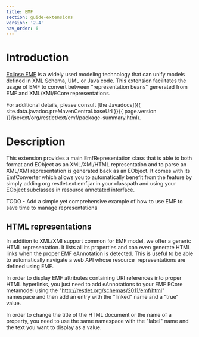 ```yaml
---
title: EMF
section: guide-extensions
version: '2.4'
nav_order: 6
---
```

# Introduction

[Eclipse
EMF](http://www.eclipse.org/modeling/emf/)
is a widely used modeling technology that can unify models defined in
XML Schema, UML or Java code. This extension facilitates the usage of
EMF to convert between "representation beans" generated from EMF and
XML/XMI/ECore representations.

For additional details, please consult [the
Javadocs]({{ site.data.javadoc.preMavenCentral.baseUrl }}{{ page.version }}/jse/ext/org/restlet/ext/emf/package-summary.html).

# Description

This extension provides a main EmfRepresentation class that is able to
both format and EObject as an XML/XMI/HTML representation and to parse
an XML/XMI representation is generated back as an EObject. It comes with
its EmfConverter which allows you to automatically benefit from the
feature by simply adding org.restlet.ext.emf.jar in your classpath and
using your EObject subclasses in resource annotated interface.

TODO - Add a simple yet comprehensive example of how to use EMF to save
time to manage representations

## HTML representations

In addition to XML/XMI support common for EMF model, we offer a generic
HTML representation. It lists all its properties and can even generate
HTML links when the proper EMF eAnnotation is detected. This is useful
to be able to automatically navigate a web API whose resource 
representations are defined using EMF.

In order to display EMF attributes containing URI references into proper
HTML hyperlinks, you just need to add eAnnotations to your EMF ECore
metamodel using the "http://restlet.org/schemas/2011/emf/html"
namespace and then add an entry with the "linked" name and a "true"
value.

In order to change the title of the HTML document or the name of a
property, you need to use the same namespace with the "label" name and
the text you want to display as a value.

